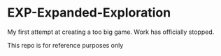 # EXP-Expanded-Exploration

My first attempt at creating a too big game. Work has officially stopped.

This repo is for reference purposes only

